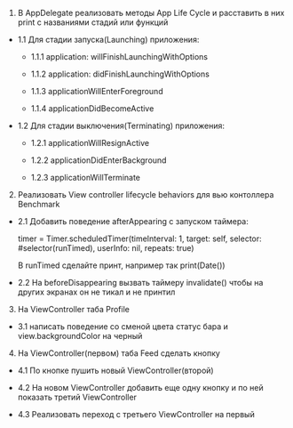 1. В AppDelegate реализовать методы App Life Cycle и расставить в них print c названиями стадий или функций

  - 1.1 Для стадии запуска(Launching) приложения:

    - 1.1.1 application: willFinishLaunchingWithOptions

    - 1.1.2 application: didFinishLaunchingWithOptions

    - 1.1.3 applicationWillEnterForeground

    - 1.1.4 applicationDidBecomeActive

  - 1.2 Для стадии выключения(Terminating) приложения:

    - 1.2.1 applicationWillResignActive

    - 1.2.2 applicationDidEnterBackground

    - 1.2.3 applicationWillTerminate

2. Реализовать View controller lifecycle behaviors для вью контоллера Benchmark

  - 2.1 Добавить поведение afterAppearing c запуском таймера:

    timer = Timer.scheduledTimer(timeInterval: 1, target: self, selector: #selector(runTimed), userInfo: nil, repeats: true)
    
    В runTimed сделайте принт, например так print(Date())

  - 2.2 На beforeDisappearing вызвать таймеру invalidate() чтобы на других экранах он не тикал и не принтил

3. На ViewController таба Profile 

  - 3.1 написать поведение со сменой цвета статус бара и view.backgroundColor на черный

4. На ViewController(первом) таба Feed сделать кнопку

  - 4.1 По кнопке пушить новый ViewController(второй)

  - 4.2 На новом ViewController добавить еще одну кнопку и по ней показать третий ViewController

  - 4.3 Реализовать переход с третьего ViewController на первый
